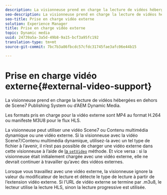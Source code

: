 ```yaml
---
description: La visionneuse prend en charge la lecture de vidéos hébergées en dehors de Scene7 Publishing System ou d’AEM Dynamic Media.
seo-description: La visionneuse prend en charge la lecture de vidéos hébergées en dehors de Scene7 Publishing System ou d’AEM Dynamic Media.
seo-title: Prise en charge vidéo externe
solution: Experience Manager
title: Prise en charge vidéo externe
topic: Dynamic media
uuid: 24739a5a-3a5d-49b8-9a15-bcf3a95fc192
translation-type: tm+mt
source-git-commit: 7bc7b3a86fbcdc57cfdc31745fae3afc06e44b15

---
```



# Prise en charge vidéo externe{#external-video-support}

La visionneuse prend en charge la lecture de vidéos hébergées en dehors de Scene7 Publishing System ou d’AEM Dynamic Media.

Les formats pris en charge pour la vidéo externe sont MP4 au format H.264 ou manifeste M3U8 pour le flux HLS.

La visionneuse peut utiliser une vidéo Scene7 ou Contenu multimédia dynamique ou une vidéo externe. Si la visionneuse  avec la vidéo Scene7/Contenu multimédia dynamique, utilisez-la avec un tel type de fichier à l’avenir, il n’est pas possible de charger une vidéo externe dans cette visionneuse à l’aide de [ la `setVideo`](../../c-html5-s7-aem-asset-viewers/c-html5-video-reference/c-html5-video-viewer-20-javascriptapiref/r-html5-video-viewer-20-javascriptapiref-setvideo.md#reference-85d3422d6ce64a36ac74827120b5a17c) méthode. Et vice versa : si la visionneuse était initialement chargée avec une vidéo externe, elle ne devrait continuer à travailler qu’avec des vidéos externes.

Lorsque vous travaillez avec une vidéo externe, la visionneuse ignore la valeur du modificateur de lecture et détecte le type de lecture à partir de l’extension vidéo externe. Si l’URL de vidéo externe se termine par .m3u8, le lecteur utilise la lecture HLS, sinon la lecture progressive est utilisée.
